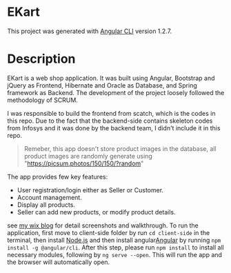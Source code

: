 # EKart

This project was generated with [Angular CLI](https://github.com/angular/angular-cli) version 1.2.7.

# Description
EKart is a web shop application. It was built using Angular, Bootstrap and jQuery as Frontend, Hibernate and Oracle as Database, and Spring framework as Backend. The development of the project loosely followed the methodology of SCRUM.
 
I was responsible to build the frontend from scatch, which is the codes in this repo. Due to the fact that the backend-side contains skeleton codes from Infosys and it was done by the backend team, I didn't include it in this repo.

> Remeber, this app doesn't store product images in the database, all product images are randomly generate using "https://picsum.photos/150/150/?random"

The app provides few key features:

- User registration/login either as Seller or Customer.
- Account management.
- Display all products.
- Seller can add new products, or modify product details.

see [my wix blog](https://xuchen323.wixsite.com/website/single-post/2018/09/11/EKart----A-web-shop-application) for detail screenshots and walkthrough.
 To run the application, first move to client-side folder by run ```cd client-side``` in the terminal, then install [Node.js](https://nodejs.org/en/) and then install angular[Angular](https://angular.io/guide/quickstart) by running ```npm install -g @angular/cli```. After this step, please run ```npm install``` to install all necessary modules, following by ```ng serve --open```. This will run the app and the browser will automatically open.
